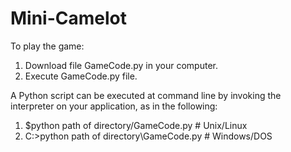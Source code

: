 # Mini-Camelot
To play the game:
<ol>
  <li>Download file GameCode.py in your computer.</li>
  <li>Execute GameCode.py file.</li>
</ol>


A Python script can be executed at command line by invoking the interpreter on your application, as in the following: <ol>
      <li>$python  path of directory/GameCode.py          # Unix/Linux</li>
      <li>C:>python path of directory\GameCode.py         # Windows/DOS</li>

</ol>
